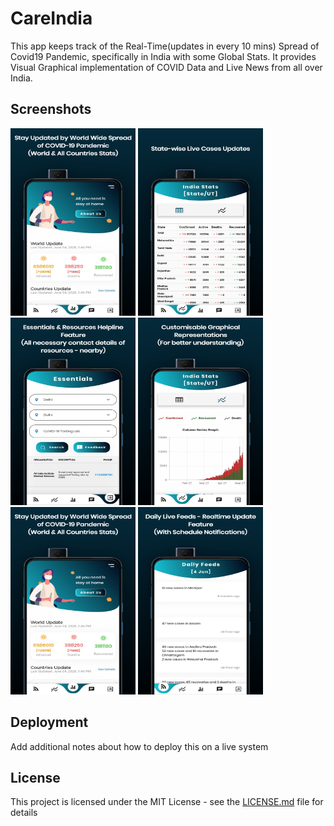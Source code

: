# CareIndia

This app keeps track of the Real-Time(updates in every 10 mins) Spread of Covid19 Pandemic, specifically in India with some Global Stats. It provides Visual Graphical implementation of COVID Data and Live News from all over India.

## Screenshots
<img src="Screenshots/tia1166813629.png" height="300" width="200">
<img src="Screenshots/tia1620771702.png" height="300" width="200">
<img src="Screenshots/tia1682729890.png" height="300" width="200">
<img src="Screenshots/tia1980716158.png" height="300" width="200">
<img src="Screenshots/tia1166813629.png" height="300" width="200">
<img src="Screenshots/tia757740049.png" height="300" width="200">

## Deployment

Add additional notes about how to deploy this on a live system

## License

This project is licensed under the MIT License - see the [LICENSE.md](LICENSE.md) file for details

